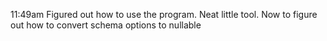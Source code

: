 11:49am Figured out how to use the program. Neat little tool. Now to figure out how to convert schema options to nullable
